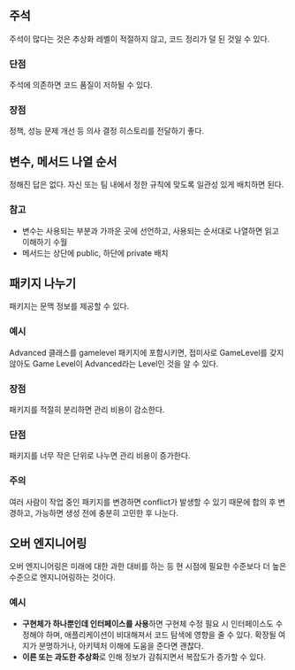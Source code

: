 ## 주석

주석이 많다는 것은 추상화 레벨이 적절하지 않고, 코드 정리가 덜 된 것일 수 있다.

### 단점

주석에 의존하면 코드 품질이 저하될 수 있다.

### 장점

정책, 성능 문제 개선 등 의사 결정 히스토리를 전달하기 좋다.

## 변수, 메서드 나열 순서

정해진 답은 없다. 자신 또는 팀 내에서 정한 규칙에 맞도록 일관성 있게 배치하면 된다.

### 참고

- 변수는 사용되는 부분과 가까운 곳에 선언하고, 사용되는 순서대로 나열하면 읽고 이해하기 수월
- 메서드는 상단에 public, 하단에 private 배치

## 패키지 나누기

패키지는 문맥 정보를 제공할 수 있다.

### 예시

Advanced 클래스를 gamelevel 패키지에 포함시키면, 접미사로 GameLevel를 갖지 않아도 Game Level이 Advanced라는 Level인 것을 알 수 있다.

### 장점

패키지를 적절히 분리하면 관리 비용이 감소한다.

### 단점

패키지를 너무 작은 단위로 나누면 관리 비용이 증가한다.

### 주의

여러 사람이 작업 중인 패키지를 변경하면 conflict가 발생할 수 있기 때문에 합의 후 변경하고, 가능하면 생성 전에 충분히 고민한 후 나눈다.

## 오버 엔지니어링

오버 엔지니어링은 미래에 대한 과한 대비를 하는 등 현 시점에 필요한 수준보다 더 높은 수준으로 엔지니어링하는 것이다.

### 예시

- **구현체가 하나뿐인데 인터페이스를 사용**하면 구현체 수정 필요 시 인터페이스도 수정해야 하며, 애플리케이션이 비대해져서 코드 탐색에 영향을 줄 수 있다. 확장될 여지가 분명하거나, 아키텍처 이해에 도움을 준다면 괜찮다.
- **이른 또는 과도한 추상화**로 인해 정보가 감춰지면서 복잡도가 증가할 수 있다.
